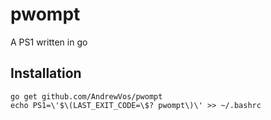 # pwompt

A PS1 written in go

## Installation

```
go get github.com/AndrewVos/pwompt
echo PS1=\'$\(LAST_EXIT_CODE=\$? pwompt\)\' >> ~/.bashrc
```

